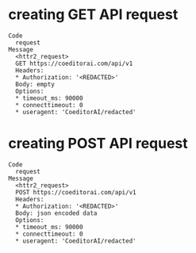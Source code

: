 # creating GET API request

    Code
      request
    Message
      <httr2_request>
      GET https://coeditorai.com/api/v1
      Headers:
      * Authorization: '<REDACTED>'
      Body: empty
      Options:
      * timeout_ms: 90000
      * connecttimeout: 0
      * useragent: 'CoeditorAI/redacted'

# creating POST API request

    Code
      request
    Message
      <httr2_request>
      POST https://coeditorai.com/api/v1
      Headers:
      * Authorization: '<REDACTED>'
      Body: json encoded data
      Options:
      * timeout_ms: 90000
      * connecttimeout: 0
      * useragent: 'CoeditorAI/redacted'

